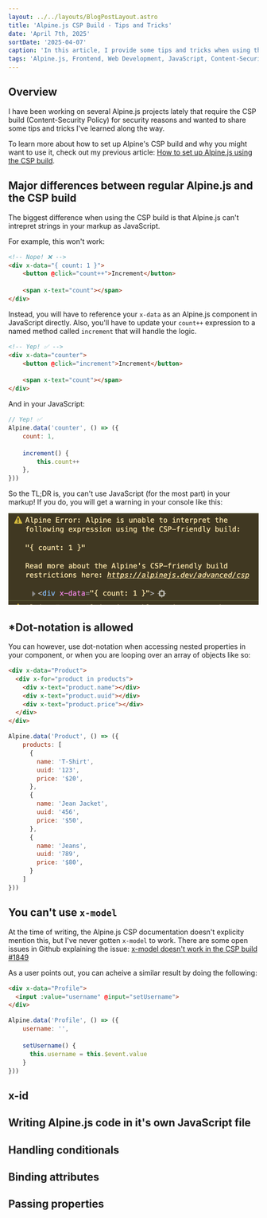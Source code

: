```yaml
---
layout: ../../layouts/BlogPostLayout.astro
title: 'Alpine.js CSP Build - Tips and Tricks'
date: 'April 7th, 2025'
sortDate: '2025-04-07'
caption: 'In this article, I provide some tips and tricks when using the CSP friendly build of Alpine.js.'
tags: 'Alpine.js, Frontend, Web Development, JavaScript, Content-Security Policy, CSP.'
---
```


## Overview
I have been working on several Alpine.js projects lately that require the CSP build (Content-Security Policy) for security reasons and wanted to share some tips and tricks I've learned along the way. 

To learn more about how to set up Alpine's CSP build and why you might want to use it, check out my previous article: [How to set up Alpine.js using the CSP build](/posts/setting-up-alpinejs-csp-build).

## Major differences between regular Alpine.js and the CSP build
The biggest difference when using the CSP build is that Alpine.js can't intrepret strings in your markup as JavaScript. 

For example, this won't work:
```html
<!-- Nope! ❌ -->
<div x-data="{ count: 1 }">
    <button @click="count++">Increment</button>
 
    <span x-text="count"></span>
</div>
```

Instead, you will have to reference your `x-data` as an Alpine.js component in JavaScript directly. Also, you'll have to update your `count++` expression to a named method called `increment` that will handle the logic. 
```html
<!-- Yep! ✅ -->
<div x-data="counter">
    <button @click="increment">Increment</button>
 
    <span x-text="count"></span>
</div>
```

And in your JavaScript:
```javascript
// Yep! ✅ 
Alpine.data('counter', () => ({
    count: 1,
 
    increment() {
        this.count++
    },
}))
```

So the TL;DR is, you can't use JavaScript (for the most part) in your markup! If you do, you will get a warning in your console like this:

![Screenshot of a warning in your devtools console, that reports a CSP build error using x-data="{ count: 1 }." ](../../images/posts/alpine-csp-warning-example.png "Alpine.js CSP Warning Example")

## *Dot-notation is allowed 
You can however, use dot-notation when accessing nested properties in your component, or when you are looping over an array of objects like so:

```html
<div x-data="Product">
  <div x-for="product in products">
    <div x-text="product.name"></div>
    <div x-text="product.uuid"></div>
    <div x-text="product.price"></div>
  </div>
</div>
```

```javascript
Alpine.data('Product', () => ({
    products: [
      {
        name: 'T-Shirt',
        uuid: '123',
        price: '$20',
      },
      {
        name: 'Jean Jacket',
        uuid: '456',
        price: '$50',
      },
      {
        name: 'Jeans',
        uuid: '789',
        price: '$80',
      }
    ]
}))
```

## You can't use `x-model`
At the time of writing, the Alpine.js CSP documentation doesn't explicity mention this, but I've never gotten `x-model` to work. There are some open issues in Github explaining the issue: [ x-model doesn't work in the CSP build #1849 ](https://github.com/alpinejs/alpine/discussions/1849)

As a user points out, you can acheive a similar result by doing the following:

```html
<div x-data="Profile">
  <input :value="username" @input="setUsername">
</div>
```

```javascript
Alpine.data('Profile', () => ({
    username: '',

    setUsername() {
      this.username = this.$event.value
    }
}))
```

## x-id


## Writing Alpine.js code in it's own JavaScript file

## Handling conditionals

## Binding attributes

## Passing properties 
